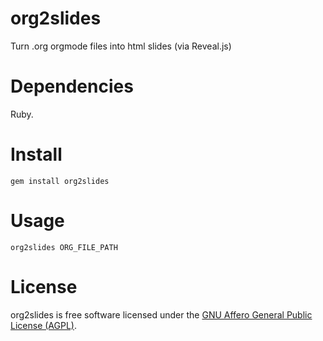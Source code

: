
org2slides
===

Turn .org orgmode files into html slides (via Reveal.js)


Dependencies
===========

Ruby.


Install
=======

`gem install org2slides`


Usage
=====

`org2slides ORG_FILE_PATH`


License
=======

org2slides is free software licensed under the
[GNU Affero General Public License (AGPL)](http://www.gnu.org/licenses/agpl-3.0.html).

